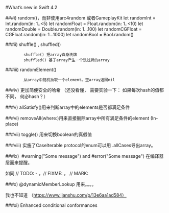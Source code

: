 #What’s new in Swift 4.2

###i) random()，而非使用arc4random 或者GameplayKit
			let randomInt = Int.random(in: 1..<5)
			let randomFloat = Float.random(in: 1..<10)
			let randomDouble = Double.random(in: 1...100)
			let randomCGFloat = CGFloat.random(in: 1...1000)
			let randomBool = Bool.random()
			
###ii) shuffle() , shuffled()

			shuffle() 把array自身洗牌
			shuffled() 基于array产生一个洗过牌的array
			
###iii) randomElement()

			从array中随机抽取一个element。空array返回nil
			
###iv) 更加简便安全的哈希 （还没看懂， 需要实验一下： 如果每次hash的值都不同， 何必hash？）  


###v) allSatisfy()用来判断array中的elements是否都满足条件  


###vi) removeAll(where:)用来直接删除array中所有满足条件的element (In-place)



###vii) toggle() 用来切换boolean的真假值



###viii) 实施了CaseIterable protocol的enum可以用 .allCases导出array。



###ix)  #warning("Some message") and #error("Some message") 在编译器层面来提醒。 


如同 // TODO: -  ，// FIXME: ， // MARK:  

###x) @dynamicMemberLookup 用来。。。。

我也不知道 （https://www.jianshu.com/p/13e6aa1ad584）




###xi) Enhanced conditional conformances